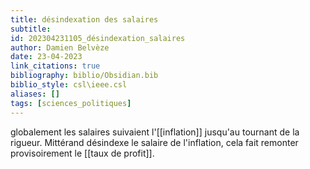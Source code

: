 ```yaml
---
title: désindexation des salaires
subtitle:
id: 202304231105_désindexation_salaires
author: Damien Belvèze
date: 23-04-2023
link_citations: true
bibliography: biblio/Obsidian.bib
biblio_style: csl\ieee.csl
aliases: []
tags: [sciences_politiques]
---
```



globalement les salaires suivaient l'[[inflation]] jusqu'au tournant de la rigueur. Mittérand désindexe le salaire de l'inflation, cela fait remonter provisoirement le [[taux de profit]].




